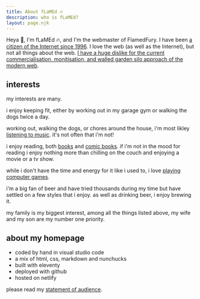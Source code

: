 ```yaml
---
title: About fLaMEd 🔥
description: who is fLaMEd?
layout: page.njk
---
```


Heya 👋, I'm fLaMEd 🔥, and I'm the webmaster of FlamedFury. I have been [a citizen of the Internet since 1996](../memoirs). I love the web (as well as the Internet), but not all things about the web. [I have a huge dislike for the current commercialisation, monitisation, and walled garden silo approach of the modern web](../manifesto/).

## interests

my interests are many.

i enjoy keeping fit, either by working out in my garage gym or walking the dogs twice a day.

working out, walking the dogs, or chores around the house, i'm most likley [listening to music](../recordshelf/). it's not often that i'm not!

i enjoy reading, both [books](../bookshelf) and [comic books](../comicbookrack). if i'm not in the mood for reading i enjoy nothing more than chilling on the couch and enjoying a movie or a tv show.

while i don't have the time and energy for it like i used to, i love [playing computer games](../gameshelf).

i'm a big fan of beer and have tried thousands during my time but have settled on a few styles that i enjoy. as well as drinking beer, i enjoy brewing it.

my family is my biggest interest, among all the things listed above, my wife and my son are my number one priority.

## about my homepage

- coded by hand in visual studio code
- a mix of html, css, markdown and nunchucks
- built with eleventy
- deployed with github
- hosted on netlify

please read my [statement of audience](statement-of-audience/).
